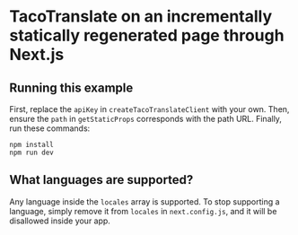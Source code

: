 # TacoTranslate on an incrementally statically regenerated page through Next.js

## Running this example

First, replace the `apiKey` in `createTacoTranslateClient` with your own. Then, ensure the `path` in `getStaticProps` corresponds with the path URL. Finally, run these commands:

```
npm install
npm run dev
```

## What languages are supported?

Any language inside the `locales` array is supported. To stop supporting a language, simply remove it from `locales` in `next.config.js`, and it will be disallowed inside your app.
